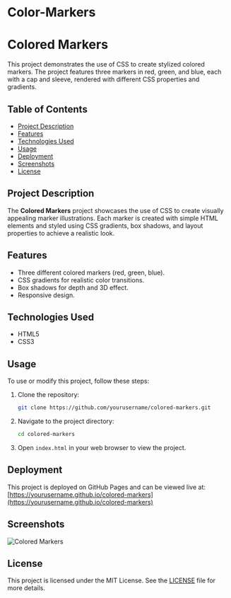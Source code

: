 # Color-Markers

# Colored Markers

This project demonstrates the use of CSS to create stylized colored markers. The project features three markers in red, green, and blue, each with a cap and sleeve, rendered with different CSS properties and gradients.

## Table of Contents

- [Project Description](#project-description)
- [Features](#features)
- [Technologies Used](#technologies-used)
- [Usage](#usage)
- [Deployment](#deployment)
- [Screenshots](#screenshots)
- [License](#license)

## Project Description

The **Colored Markers** project showcases the use of CSS to create visually appealing marker illustrations. Each marker is created with simple HTML elements and styled using CSS gradients, box shadows, and layout properties to achieve a realistic look.

## Features

- Three different colored markers (red, green, blue).
- CSS gradients for realistic color transitions.
- Box shadows for depth and 3D effect.
- Responsive design.

## Technologies Used

- HTML5
- CSS3

## Usage

To use or modify this project, follow these steps:

1. Clone the repository:
   ```bash
   git clone https://github.com/yourusername/colored-markers.git
   ```
2. Navigate to the project directory:
   ```bash
   cd colored-markers
   ```
3. Open `index.html` in your web browser to view the project.

## Deployment

This project is deployed on GitHub Pages and can be viewed live at:
[https://yourusername.github.io/colored-markers](https://yourusername.github.io/colored-markers)

## Screenshots

![Colored Markers](screenshot.png)

## License

This project is licensed under the MIT License. See the [LICENSE](LICENSE) file for more details.
```

